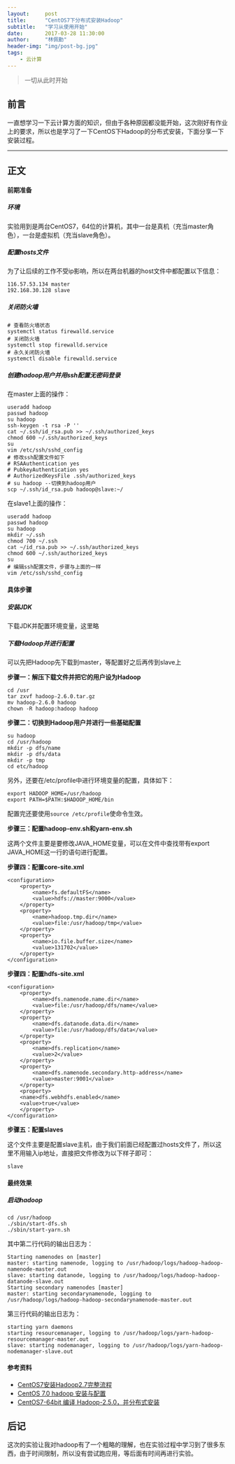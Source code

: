 ```yaml
---
layout:     post
title:      "CentOS7下分布式安装Hadoop"
subtitle:   "学习从使用开始"
date:       2017-03-28 11:30:00
author:     "林佩勤"
header-img: "img/post-bg.jpg"
tags:
    - 云计算
---
```


> 一切从此时开始


## 前言

一直想学习一下云计算方面的知识，但由于各种原因都没能开始，这次刚好有作业上的要求，所以也是学习了一下CentOS下Hadoop的分布式安装，下面分享一下安装过程。

---

## 正文

#### 前期准备

##### 环境

实验用到是两台CentOS7，64位的计算机，其中一台是真机（充当master角色），一台是虚拟机（充当slave角色）。

##### 配置hosts文件

为了让后续的工作不受ip影响，所以在两台机器的host文件中都配置以下信息：

```shell
116.57.53.134 master
192.168.30.128 slave
```

##### 关闭防火墙

```shell
# 查看防火墙状态
systemctl status firewalld.service
# 关闭防火墙
systemctl stop firewalld.service
# 永久关闭防火墙
systemctl disable firewalld.service
```

##### 创建hadoop用户并用ssh配置无密码登录

在master上面的操作：

```shell
useradd hadoop
passwd hadoop
su hadoop
ssh-keygen -t rsa -P ''
cat ~/.ssh/id_rsa.pub >> ~/.ssh/authorized_keys
chmod 600 ~/.ssh/authorized_keys
su
vim /etc/ssh/sshd_config
# 修改ssh配置文件如下
# RSAAuthentication yes
# PubkeyAuthentication yes
# AuthorizedKeysFile .ssh/authorized_keys
# su hadoop --切换到hadoop用户
scp ~/.ssh/id_rsa.pub hadoop@slave:~/
```

在slave1上面的操作：

```shell
useradd hadoop
passwd hadoop
su hadoop
mkdir ~/.ssh
chmod 700 ~/.ssh
cat ~/id_rsa.pub >> ~/.ssh/authorized_keys
chmod 600 ~/.ssh/authorized_keys
su
# 编辑ssh配置文件，步骤与上面的一样
vim /etc/ssh/sshd_config
```

#### 具体步骤

##### 安装JDK

下载JDK并配置环境变量，这里略

##### 下载Hadoop并进行配置

可以先把Hadoop先下载到master，等配置好之后再传到slave上

**步骤一：解压下载文件并把它的用户设为Hadoop**

```shell
cd /usr
tar zxvf hadoop-2.6.0.tar.gz
mv hadoop-2.6.0 hadoop
chown -R hadoop:hadoop hadoop
```

**步骤二：切换到Hadoop用户并进行一些基础配置**

```shell
su hadoop
cd /usr/hadoop
mkdir -p dfs/name
mkdir -p dfs/data
mkdir -p tmp
cd etc/hadoop
```

另外，还要在/etc/profile中进行环境变量的配置，具体如下：

```
export HADOOP_HOME=/usr/hadoop
export PATH=$PATH:$HADOOP_HOME/bin
```

配置完还要使用`source /etc/profile`使命令生效。

**步骤三：配置hadoop-env.sh和yarn-env.sh**

这两个文件主要是要修改JAVA_HOME变量，可以在文件中查找带有export JAVA_HOME这一行的语句进行配置。

**步骤四：配置core-site.xml**

```
<configuration>
    <property>
        <name>fs.defaultFS</name>
        <value>hdfs://master:9000</value>
    </property>
    <property>
        <name>hadoop.tmp.dir</name>
        <value>file:/usr/hadoop/tmp</value>
    </property>
    <property>
        <name>io.file.buffer.size</name>
        <value>131702</value>
    </property>
</configuration>
```

**步骤四：配置hdfs-site.xml**

```
<configuration>
    <property>
        <name>dfs.namenode.name.dir</name>
        <value>file:/usr/hadoop/dfs/name</value>
    </property>
    <property>
        <name>dfs.datanode.data.dir</name>
        <value>file:/usr/hadoop/dfs/data</value>
    </property>
    <property>
        <name>dfs.replication</name>
        <value>2</value>
    </property>
    <property>
        <name>dfs.namenode.secondary.http-address</name>
        <value>master:9001</value>
    </property>
    <property>
    <name>dfs.webhdfs.enabled</name>
    <value>true</value>
    </property>
</configuration>
```

**步骤五：配置slaves**

这个文件主要是配置slave主机，由于我们前面已经配置过hosts文件了，所以这里不用输入ip地址，直接把文件修改为以下样子即可：

```
slave
```

#### 最终效果

##### 启动hadoop

```shell
cd /usr/hadoop
./sbin/start-dfs.sh
./sbin/start-yarn.sh
```

其中第二行代码的输出日志为：

```
Starting namenodes on [master]
master: starting namenode, logging to /usr/hadoop/logs/hadoop-hadoop-namenode-master.out
slave: starting datanode, logging to /usr/hadoop/logs/hadoop-hadoop-datanode-slave.out
Starting secondary namenodes [master]
master: starting secondarynamenode, logging to /usr/hadoop/logs/hadoop-hadoop-secondarynamenode-master.out
```

第三行代码的输出日志为：

```
starting yarn daemons
starting resourcemanager, logging to /usr/hadoop/logs/yarn-hadoop-resourcemanager-master.out
slave: starting nodemanager, logging to /usr/hadoop/logs/yarn-hadoop-nodemanager-slave.out
```

#### 参考资料

- [CentOS7安装Hadoop2.7完整流程](https://my.oschina.net/lizhiling/blog/472814)
- [CentOS 7.0 hadoop 安装与配置](http://www.jianshu.com/p/859e10af9796)
- [CentOS7-64bit 编译 Hadoop-2.5.0，并分布式安装](https://my.oschina.net/u/1428349/blog/313646)

## 后记

这次的实验让我对hadoop有了一个粗略的理解，也在实验过程中学习到了很多东西，由于时间限制，所以没有尝试跑应用，等后面有时间再进行实验。

